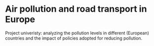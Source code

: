 # Air pollution and road transport in Europe
 Project univeristy: analyzing the pollution levels in different (European)  countries and the impact of policies adopted for reducing pollution.
